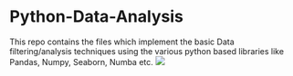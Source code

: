 # Python-Data-Analysis
This repo contains the files which implement the basic Data filtering/analysis techniques using the various python based libraries like Pandas, Numpy, Seaborn, Numba etc.
![]("images/")
